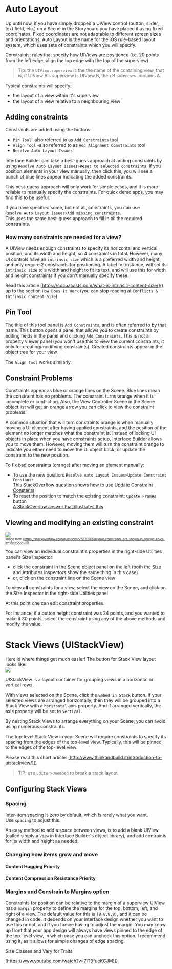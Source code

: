 # Auto Layout

Up until now, if you have simply dropped a UIView control (button, slider, text field, etc.) on a Scene in the Storyboard you have placed it using fixed coordinates.
Fixed coordinates are not adaptable to different screen sizes and orientations.
Auto Layout is the name for the iOS rule-based layout system, which uses sets of constraints which you will specify.

Constraints: rules that specify how UIViews are positioned (i.e. 20 points from the left edge, align the top edge with the top of the superview)

> Tip: the `UIView.superview` is the the name of the containing view, that is, if UIView A's superview is UIView B, then B.subviews contains A. 

Typical constraints will specify:
* the layout of a view within it's superview
* the layout of a view relative to a neighbouring view

## Adding constraints

Constraints are added using the buttons:
* `Pin Tool` -also referred to as `Add Constraints` tool
* `Align Tool` -also referred to as `Add Alignment Constraints` tool
* `Resolve Auto Layout Issues`

Interface Builder can take a best-guess approach at adding constraints by using `Resolve Auto Layout Issues>Reset to selected constraints`.
If you position elements in your view manually, then click this, you will see a bunch of blue lines appear indicating the added constraints. 

This best-guess approach will only work for simple cases, and it is more reliable to manually specify the constraints. 
For quick demo apps, you may find this to be useful. 

If you have specified some, but not all, constraints, you can use<br>
`Resolve Auto Layout Issues>Add missing constraints`.<br>
This uses the same best-guess approach to fill in all the required constraints.

### How many constraints are needed for a view?

A UIView needs enough constraints to specify its horizontal and vertical position, and its width and height, so 4 constraints in total. 
However, many UI controls have an `intrinsic size` which is a preferred width and height, and only require 2 constraints for positioning.
A label for instance, will set its `intrinsic size` to a width and height to fit its text, and will use this for width and height constraints if you don't manually specify these.

Read this article [https://cocoacasts.com/what-is-intrinsic-content-size/]() up to the section `How Does It Work` (you can stop reading at `Conflicts & Intrinsic Content Size`)

## Pin Tool 

The title of this tool panel is `Add Constraints`, and is often referred to by that name.
This button opens a panel that allows you to create constraints by editing fields in the panel and clicking `Add Constraints`. This is not a property viewer panel (you won't use this to view the current constraints, it only for creating/modifying constraints). Created constraints appear in the object tree for your view.

The `Align Tool` works similarly.

## Constraint Problems 

Constraints appear as blue or orange lines on the Scene. Blue lines mean the constraint has no problems. The constraint turns orange when it is incomplete or conflicting. Also, the View Controller Scene in the Scene object list will get an orange arrow you can click to view the constraint problems.

A common situation that will turn constraints orange is when manually moving a UI element after having applied constraints, and the position of the element no longer matches what the constraint is. Instead of locking UI objects in place when you have constraints setup, Interface Builder allows you to move them. However, moving them will turn the constraint orange to indicate you either need to move the UI object back, or update the constraint to the new position.

To fix bad constraints (orange) after moving an element manually:
* To use the new position: `Resolve Auto Layout Issues>Update Constraint Constants`<br>
[This StackOverflow question shows how to use Update Constraint Constants](https://stackoverflow.com/questions/40323794/how-to-update-frame-in-xcode-8)
* To reset the position to match the existing constraint: `Update Frames` button<br>
[A StackOverlow answer that illustrates this](http://stackoverflow.com/a/40606477/490488)

## Viewing and modifying an existing constraint

![](https://i.stack.imgur.com/DGc5x.png)
<br><sup><sub>Image from [https://stackoverflow.com/questions/25870505/layout-constraints-are-shown-in-orange-color-in-storyboard]()</sub></sup>

You can view an individual constraint's properties in the right-side Utilities panel's Size Inspector:
* click the constraint in the Scene object panel on the left (both the Size and Attributes inspectors show the same thing in this case)
* or, click on the constraint line on the Scene view

To view **all** constraints for a view, select the view on the Scene, and click on the Size Inspector in the right-side Utilities panel

At this point one can edit constraint properties. 

For instance, if a button height constraint was 24 points, and you wanted to make it 30 points, select the constraint using any of the above methods and modify the value.

# Stack Views (UIStackView)

Here is where things get much easier! The button for Stack View layout looks like:<br>
![](http://www.thinkandbuild.it/wp-content/uploads/2015/08/Screen-Shot-2015-08-06-at-00.17.35.png)<br>

UIStackView is a layout container for grouping views in a horizontal or vertical rows. 

With views selected on the Scene, click the `Embed in Stack` button. 
If your selected views are arranged horizontally, then they will be grouped into a Stack View with a `horizontal` axis property. And if arranged vertically, the axis property will be set to `vertical`. 

By nesting Stack Views to arrange everything on your Scene, you can avoid using numerous constraints. 

The top-level Stack View in your Scene will require constraints to specify its spacing from the edges of the top-level view.
Typically, this will be pinned to the edges of the top-level view:

Please read this short article: [http://www.thinkandbuild.it/introduction-to-uistackview/]()

> TIP: use `Editor>Unembed` to break a stack layout

## Configuring Stack Views

### Spacing
Inter-item spacing is zero by default, which is rarely what you want.<br>
Use `spacing` to adjust this.

An easy method to add a space between views, is to add a blank UIView (called simply a `View` in Interface Builder's object library), and add contraints for its width and height as needed. 

### Changing how items grow and move

#### Content Hugging Priority

#### Content Compression Resistance Priority

### Margins and Constrain to Margins option

Constraints for position can be relative to the margin of a superview
UIView has a `margin` property to define the margins for the top, bottom, left, and right of a view. The default value for this is `(8,8,8,8)`, and it can be changed in code. It depends on your interface design whether you want to use this or not, and if you forsee having to adjust the margin. You may know up front that your app design will always have views pinned to the edge of the top-level view, in which case you can uncheck this option. I recommend using it, as it allows for simple changes of edge spacing.


Size Classes and Vary for Traits

[https://www.youtube.com/watch?v=7iT9fueKCJM]()

